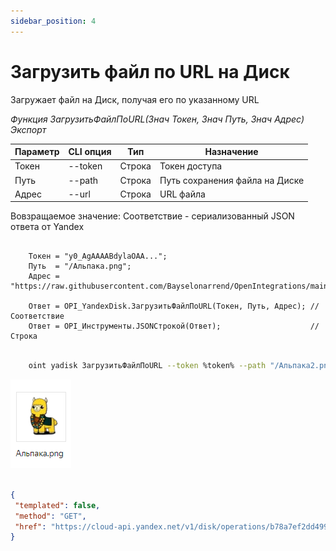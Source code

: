 ```yaml
---
sidebar_position: 4
---
```


# Загрузить файл по URL на Диск
Загружает файл на Диск, получая его по указанному URL

*Функция ЗагрузитьФайлПоURL(Знач Токен, Знач Путь, Знач Адрес) Экспорт*

  | Параметр | CLI опция | Тип | Назначение |
  |-|-|-|-|
  | Токен | --token | Строка | Токен доступа |
  | Путь | --path | Строка | Путь сохранения файла на Диске |
  | Адрес | --url | Строка | URL файла |
  
  Вовзращаемое значение: Соответствие - сериализованный JSON ответа от Yandex

```bsl title="Пример кода"
			
    Токен = "y0_AgAAAABdylaOAA...";   
    Путь  = "/Альпака.png";
    Адрес = "https://raw.githubusercontent.com/Bayselonarrend/OpenIntegrations/main/Media/logo.png";

    Ответ = OPI_YandexDisk.ЗагрузитьФайлПоURL(Токен, Путь, Адрес); //Соответствие
    Ответ = OPI_Инструменты.JSONСтрокой(Ответ);                    //Строка

```

```sh title="Пример команд CLI"

    oint yadisk ЗагрузитьФайлПоURL --token %token% --path "/Альпака2.png" --url "https://raw.githubusercontent.com/Bayselonarrend/OpenIntegrations/main/Media/logo.png"

```

![Результат](img/2.png)

```json title="Результат"

{
 "templated": false,
 "method": "GET",
 "href": "https://cloud-api.yandex.net/v1/disk/operations/b78a7ef2dd49971aa22e5e72f2e615db885da9947d7c61b2822de23a99e855a1"
}

```
